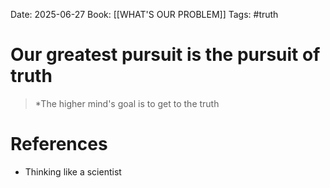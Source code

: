Date: 2025-06-27
Book: [[WHAT'S OUR PROBLEM]]
Tags: #truth 
# Our greatest pursuit is the pursuit of truth

>*The higher mind's goal is to get to the truth 

# References
- Thinking like a scientist 